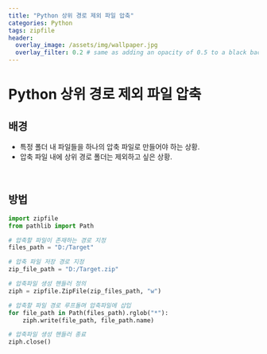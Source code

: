 ```yaml
---
title: "Python 상위 경로 제외 파일 압축"
categories: Python
tags: zipfile
header:
  overlay_image: /assets/img/wallpaper.jpg
  overlay_filter: 0.2 # same as adding an opacity of 0.5 to a black background
---
```


# Python 상위 경로 제외 파일 압축

## 배경

- 특정 폴더 내 파일들을 하나의 압축 파일로 만들어야 하는 상황.
- 압축 파일 내에 상위 경로 폴더는 제외하고 싶은 상황.

<br>

## 방법

```python
import zipfile
from pathlib import Path

# 압축할 파일이 존재하는 경로 지정
files_path = "D:/Target"

# 압축 파일 저장 경로 지정
zip_file_path = "D:/Target.zip"

# 압축파일 생성 핸들러 정의
ziph = zipfile.ZipFile(zip_files_path, "w")

# 압축할 파일 경로 루프돌며 압축파일에 삽입
for file_path in Path(files_path).rglob("*"):
    ziph.write(file_path, file_path.name)

# 압축파일 생성 핸들러 종료
ziph.close()
```